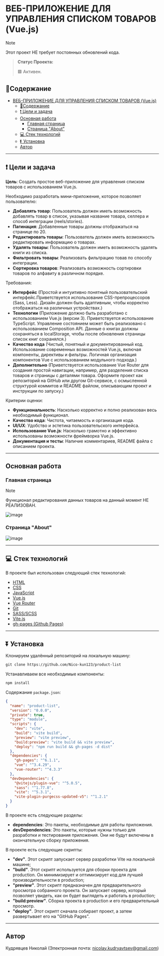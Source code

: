 # ВЕБ-ПРИЛОЖЕНИЕ ДЛЯ УПРАВЛЕНИЯ СПИСКОМ ТОВАРОВ (Vue.js)

> [!NOTE]
>
> Этот проект НЕ требует постоянных обновлений кода.

> **Статус Проекта:**
>
> 🟩 Активен.

## 📑Содержание

- [ВЕБ-ПРИЛОЖЕНИЕ ДЛЯ УПРАВЛЕНИЯ СПИСКОМ ТОВАРОВ (Vue.js)](#веб-приложение-для-управления-списком-товаров-vuejs)
  - [📑Содержание](#содержание)
  - [❗ Цели и задачa](#-цели-и-задачa)
  - [Основная работа](#основная-работа)
    - [Главная страница](#главная-страница)
    - [Страница "About"](#страница-about)
  - [💻 Стек технологий](#-стек-технологий)
  - [⏬ Установка](#-установка)
  - [Автор](#автор)

---

## ❗ Цели и задачa

**Цель**: Создать простое веб-приложение для управления списком товаров с использованием Vue.js.

Необходимо разработать мини-приложение, которое позволяет пользователю:

- **Добавлять товар**: Пользователь должен иметь возможность добавлять товар в список, указывая название товара, селлера и способ интеграции (reels/stories).
- **Пагинация**: Добавленные товары должны отображаться на странице по 20.
- **Редактировать товары**: Пользователь должен иметь возможность редактировать информацию о товарах.
- **Удалять товары**: Пользователь должен иметь возможность удалять книги из списка.
- **Фильтровать товары**: Реализовать фильтрацию товав по способу интеграции.
- **Сортировка товаров**: Реализовать возможность сортировки товаров по алфавиту в различном порядке.

Требования:

- **Интерфейс** (Простой и интуитивно понятный пользовательский интерфейс.Приветствуется использование CSS-препроцессоров (Sass, Less). Дизайн должен быть адаптивным, чтобы корректно отображаться на различных устройствах.)
- **Технологии** (Приложение должно быть разработано с использованием Vue.js (версии 3). Приветствуется использование TypeScript. Управление состоянием может быть реализовано с использованием Composition API. Данные о книгах должны сохраняться в localStorage, чтобы после обновления страницы список книг сохранялся.)
- **Качество кода** (Чистый, понятный и документированный код. Использование современных возможностей Vue.js, включая компоненты, директивы и фильтры. Логичная организация компонентов Vue с использованием модульного подхода.)
- **Дополнительно** (Приветствуется использование Vue Router для создания простой навигации, например, для разделения списка товаров и страницы с деталями товара. Оформите проект как репозиторий на GitHub или другом Git-сервисе, с осмысленной структурой коммитов и README файлом, описывающим проект и инструкции по запуску.)

Критерии оценки:

- **Функциональность**: Насколько корректно и полно реализован весь необходимый функционал.
- **Качество кода**: Чистота, читаемость и организация кода.
- **UI/UX**: Удобство и эстетика пользовательского интерфейса.
- **Использование Vue.js**: Насколько грамотно и эффективно использованы возможности фреймворка Vue.js.
- **Документация и тесты**: Наличие комментариев, README файла с описанием проекта.

---

## Основная работа

### Главная страница

> [!NOTE]
>
> Функционал редактирования данных товаров на данный момент НЕ РЕАЛИЗОВАН.

![image](https://github.com/user-attachments/assets/abd34a78-d811-4d7c-9887-7994aaec2ec4)

### Страница "About"

![image](https://github.com/user-attachments/assets/c560d671-b8a0-47e4-bfb7-b3a97a6a93da)

---

## 💻 Стек технологий

В проекте был использован следующий стек технологий:

- [HTML](https://developer.mozilla.org/ru/docs/Learn/HTML/Introduction_to_HTML)
- [CSS](https://developer.mozilla.org/en-US/docs/Web/CSS)
- [JavaScript](https://developer.mozilla.org/en-US/docs/Web/JavaScript)
- [Vue.js](https://vuejs.org)
- [Vue Router](https://router.vuejs.org)
- [Git](https://git-scm.com/)
- [SASS/SCSS](https://sass-lang.com/)
- [Vite.js](https://vitejs.dev)
- [gh-pages (Github Pages)](https://docs.github.com/en/pages/getting-started-with-github-pages/creating-a-github-pages-site)

---

## ⏬ Установка

Клонируем удалённый репозиторий на локальную машину:

```markdown
git clone https://github.com/Nico-kun123/product-list
```

Устанавливаем все необходимые компоненты:

```markdown
npm install
```

Содержание <code>package.json</code>:

```json
{
  "name": "product-list",
  "version": "0.0.0",
  "private": true,
  "type": "module",
  "scripts": {
    "dev": "vite",
    "build": "vite build",
    "preview": "vite preview",
    "build:preview": "vite build && vite preview",
    "deploy": "npm run build && gh-pages -d dist"
  },
  "dependencies": {
    "gh-pages": "^6.1.1",
    "vue": "^3.4.29",
    "vue-router": "^4.3.3"
  },
  "devDependencies": {
    "@vitejs/plugin-vue": "^5.0.5",
    "sass": "^1.77.8",
    "vite": "^5.3.1",
    "vite-plugin-purgecss-updated-v5": "^1.2.1"
  }
}
```

В проекте есть следующие разделы:

- **dependencies**: Это пакеты, необходимые для работы приложения.
- **devDependencies**: Это пакеты, которые нужны только для разработки и тестирования приложения. Они не будут включены в окончательную сборку приложения.

В проекте есть следующие скрипты:

- **"dev"**. Этот скрипт запускает сервер разработки Vite на локальной машине;
- **"build"**. Этот скрипт используется для сборки проекта для production. Он минимизирует и оптимизирует код для лучшей производительности в production;
- **"preview"**. Этот скрипт предназначен для предварительного просмотра собранного проекта. Он запускает сервер, который позволяет увидеть, как он будет выглядеть и работать в production;
- **"build:preview"**. Сборка проекта в production и его предварительный просмотр.
- **"deploy"**. Этот скрипт сначала собирает проект, а затем развертывает его на "GitHub Pages".

---

## Автор

Кудрявцев Николай (Электронная почта: <nicolay.kudryavtsev@gmail.com>)
